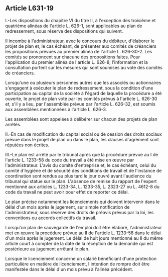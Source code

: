 Article L631-19
----
I.-Les dispositions du chapitre VI du titre II, à l'exception des troisième et
quatrième alinéas de l'article L. 626-1, sont applicables au plan de
redressement, sous réserve des dispositions qui suivent.

Il incombe à l'administrateur, avec le concours du débiteur, d'élaborer le
projet de plan et, le cas échéant, de présenter aux comités de créanciers les
propositions prévues au premier alinéa de l'article L. 626-30-2. Les comités se
prononcent sur chacune des propositions faites. Pour l'application du premier
alinéa de l'article L. 626-8, l'information et la consultation portent sur les
mesures qui sont soumises au vote des comités de créanciers.

Lorsqu'une ou plusieurs personnes autres que les associés ou actionnaires
s'engagent à exécuter le plan de redressement, sous la condition d'une
participation au capital de la société à l'égard de laquelle la procédure a été
ouverte, le projet de plan voté par les comités prévus à l'article L. 626-30 et,
s'il y a lieu, par l'assemblée prévue par l'article L. 626-32, est soumis aux
assemblées mentionnées à l'article L. 626-3.

Les assemblées sont appelées à délibérer sur chacun des projets de plan arrêtés.

II.-En cas de modification du capital social ou de cession des droits sociaux
prévue dans le projet de plan ou dans le plan, les clauses d'agrément sont
réputées non écrites.

III.-Le plan est arrêté par le tribunal après que la procédure prévue au I de
l'article L. 1233-58 du code du travail a été mise en œuvre par
l'administrateur. L'avis du comité d'entreprise et, le cas échéant, celui du
comité d'hygiène et de sécurité des conditions de travail et de l'instance de
coordination sont rendus au plus tard le jour ouvré avant l'audience du tribunal
qui statue sur le plan. L'absence de remise du rapport de l'expert mentionné aux
articles L. 1233-34, L. 1233-35, L. 2323-27 ou L. 4612-8 du code du travail ne
peut avoir pour effet de reporter ce délai.

Le plan précise notamment les licenciements qui doivent intervenir dans le délai
d'un mois après le jugement, sur simple notification de l'administrateur, sous
réserve des droits de préavis prévus par la loi, les conventions ou accords
collectifs du travail.

Lorsqu'un plan de sauvegarde de l'emploi doit être élaboré, l'administrateur met
en œuvre la procédure prévue au II de l'article L. 1233-58 dans le délai d'un
mois après le jugement. Le délai de huit jours mentionné au II du même article
court à compter de la date de la réception de la demande qui est postérieure au
jugement arrêtant le plan.

Lorsque le licenciement concerne un salarié bénéficiant d'une protection
particulière en matière de licenciement, l'intention de rompre doit être
manifestée dans le délai d'un mois prévu à l'alinéa précédent.
